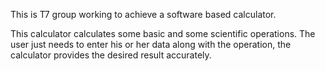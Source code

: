 This is T7 group working to achieve a software based calculator.

This calculator calculates some basic and some scientific operations. The user just needs to enter his or her data along with the operation, the calculator provides the desired 
result accurately.

